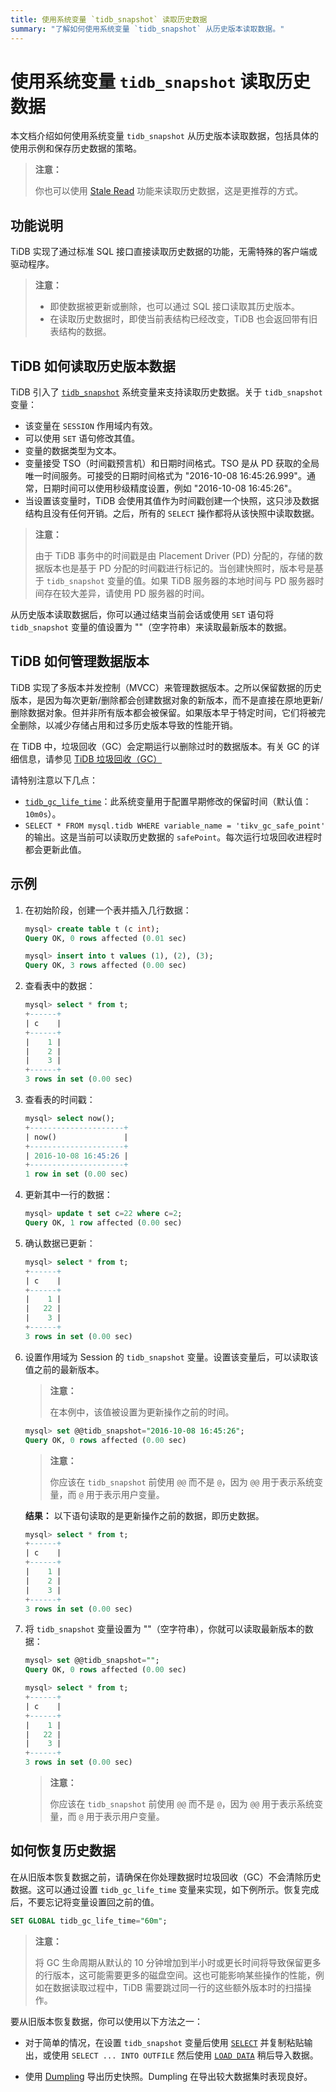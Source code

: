 ```yaml
---
title: 使用系统变量 `tidb_snapshot` 读取历史数据
summary: "了解如何使用系统变量 `tidb_snapshot` 从历史版本读取数据。"
---
```


# 使用系统变量 `tidb_snapshot` 读取历史数据

本文档介绍如何使用系统变量 `tidb_snapshot` 从历史版本读取数据，包括具体的使用示例和保存历史数据的策略。

> **注意：**
>
> 你也可以使用 [Stale Read](/stale-read.md) 功能来读取历史数据，这是更推荐的方式。

## 功能说明

TiDB 实现了通过标准 SQL 接口直接读取历史数据的功能，无需特殊的客户端或驱动程序。

> **注意：**
>
> - 即使数据被更新或删除，也可以通过 SQL 接口读取其历史版本。
> - 在读取历史数据时，即使当前表结构已经改变，TiDB 也会返回带有旧表结构的数据。

## TiDB 如何读取历史版本数据

TiDB 引入了 [`tidb_snapshot`](/system-variables.md#tidb_snapshot) 系统变量来支持读取历史数据。关于 `tidb_snapshot` 变量：

- 该变量在 `SESSION` 作用域内有效。
- 可以使用 `SET` 语句修改其值。
- 变量的数据类型为文本。
- 变量接受 TSO（时间戳预言机）和日期时间格式。TSO 是从 PD 获取的全局唯一时间服务。可接受的日期时间格式为 "2016-10-08 16:45:26.999"。通常，日期时间可以使用秒级精度设置，例如 "2016-10-08 16:45:26"。
- 当设置该变量时，TiDB 会使用其值作为时间戳创建一个快照，这只涉及数据结构且没有任何开销。之后，所有的 `SELECT` 操作都将从该快照中读取数据。

> **注意：**
>
> 由于 TiDB 事务中的时间戳是由 Placement Driver (PD) 分配的，存储的数据版本也是基于 PD 分配的时间戳进行标记的。当创建快照时，版本号是基于 `tidb_snapshot` 变量的值。如果 TiDB 服务器的本地时间与 PD 服务器时间存在较大差异，请使用 PD 服务器的时间。

从历史版本读取数据后，你可以通过结束当前会话或使用 `SET` 语句将 `tidb_snapshot` 变量的值设置为 ""（空字符串）来读取最新版本的数据。

## TiDB 如何管理数据版本

TiDB 实现了多版本并发控制（MVCC）来管理数据版本。之所以保留数据的历史版本，是因为每次更新/删除都会创建数据对象的新版本，而不是直接在原地更新/删除数据对象。但并非所有版本都会被保留。如果版本早于特定时间，它们将被完全删除，以减少存储占用和过多历史版本导致的性能开销。

在 TiDB 中，垃圾回收（GC）会定期运行以删除过时的数据版本。有关 GC 的详细信息，请参见 [TiDB 垃圾回收（GC）](/garbage-collection-overview.md)

请特别注意以下几点：

- [`tidb_gc_life_time`](/system-variables.md#tidb_gc_life_time-new-in-v50)：此系统变量用于配置早期修改的保留时间（默认值：`10m0s`）。
- `SELECT * FROM mysql.tidb WHERE variable_name = 'tikv_gc_safe_point'` 的输出。这是当前可以读取历史数据的 `safePoint`。每次运行垃圾回收进程时都会更新此值。

## 示例

1. 在初始阶段，创建一个表并插入几行数据：

    ```sql
    mysql> create table t (c int);
    Query OK, 0 rows affected (0.01 sec)

    mysql> insert into t values (1), (2), (3);
    Query OK, 3 rows affected (0.00 sec)
    ```

2. 查看表中的数据：

    ```sql
    mysql> select * from t;
    +------+
    | c    |
    +------+
    |    1 |
    |    2 |
    |    3 |
    +------+
    3 rows in set (0.00 sec)
    ```

3. 查看表的时间戳：

    ```sql
    mysql> select now();
    +---------------------+
    | now()               |
    +---------------------+
    | 2016-10-08 16:45:26 |
    +---------------------+
    1 row in set (0.00 sec)
    ```

4. 更新其中一行的数据：

    ```sql
    mysql> update t set c=22 where c=2;
    Query OK, 1 row affected (0.00 sec)
    ```

5. 确认数据已更新：

    ```sql
    mysql> select * from t;
    +------+
    | c    |
    +------+
    |    1 |
    |   22 |
    |    3 |
    +------+
    3 rows in set (0.00 sec)
    ```

6. 设置作用域为 Session 的 `tidb_snapshot` 变量。设置该变量后，可以读取该值之前的最新版本。

    > **注意：**
    >
    > 在本例中，该值被设置为更新操作之前的时间。

    ```sql
    mysql> set @@tidb_snapshot="2016-10-08 16:45:26";
    Query OK, 0 rows affected (0.00 sec)
    ```

    > **注意：**
    >
    > 你应该在 `tidb_snapshot` 前使用 `@@` 而不是 `@`，因为 `@@` 用于表示系统变量，而 `@` 用于表示用户变量。

    **结果：** 以下语句读取的是更新操作之前的数据，即历史数据。

    ```sql
    mysql> select * from t;
    +------+
    | c    |
    +------+
    |    1 |
    |    2 |
    |    3 |
    +------+
    3 rows in set (0.00 sec)
    ```

7. 将 `tidb_snapshot` 变量设置为 ""（空字符串），你就可以读取最新版本的数据：

    ```sql
    mysql> set @@tidb_snapshot="";
    Query OK, 0 rows affected (0.00 sec)
    ```

    ```sql
    mysql> select * from t;
    +------+
    | c    |
    +------+
    |    1 |
    |   22 |
    |    3 |
    +------+
    3 rows in set (0.00 sec)
    ```

    > **注意：**
    >
    > 你应该在 `tidb_snapshot` 前使用 `@@` 而不是 `@`，因为 `@@` 用于表示系统变量，而 `@` 用于表示用户变量。

## 如何恢复历史数据

在从旧版本恢复数据之前，请确保在你处理数据时垃圾回收（GC）不会清除历史数据。这可以通过设置 `tidb_gc_life_time` 变量来实现，如下例所示。恢复完成后，不要忘记将变量设置回之前的值。

```sql
SET GLOBAL tidb_gc_life_time="60m";
```

> **注意：**
>
> 将 GC 生命周期从默认的 10 分钟增加到半小时或更长时间将导致保留更多的行版本，这可能需要更多的磁盘空间。这也可能影响某些操作的性能，例如在数据读取过程中，TiDB 需要跳过同一行的这些额外版本时的扫描操作。

要从旧版本恢复数据，你可以使用以下方法之一：

- 对于简单的情况，在设置 `tidb_snapshot` 变量后使用 [`SELECT`](/sql-statements/sql-statement-select.md) 并复制粘贴输出，或使用 `SELECT ... INTO OUTFILE` 然后使用 [`LOAD DATA`](/sql-statements/sql-statement-load-data.md) 稍后导入数据。

- 使用 [Dumpling](https://docs.pingcap.com/tidb/stable/dumpling-overview#export-historical-data-snapshots-of-tidb) 导出历史快照。Dumpling 在导出较大数据集时表现良好。

